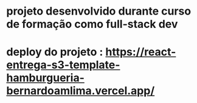 # projeto desenvolvido durante curso de formação como full-stack dev
# deploy do projeto :  https://react-entrega-s3-template-hamburgueria-bernardoamlima.vercel.app/
